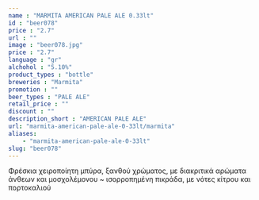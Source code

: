 ```yaml
---
name : "MARMITA AMERICAN PALE ALE 0.33lt"
id : "beer078"
price : "2.7"
url : ""
image : "beer078.jpg"
price : "2.7"
language : "gr"
alchohol : "5.10%"
product_types : "bottle"
breweries : "Marmita"
promotion : ""
beer_types : "PALE ALE"
retail_price : ""
discount : ""
description_short : "AMERICAN PALE ALE"
url: "marmita-american-pale-ale-0-33lt/marmita"
aliases: 
    - "marmita-american-pale-ale-0-33lt"
slug: "beer078"
---
```


Φρέσκια χειροποίητη μπύρα, ξανθού χρώματος, με διακριτικά αρώματα άνθεων και μοσχολέμονου ~ ισορροπημένη πικράδα, με νότες κίτρου και πορτοκαλιού